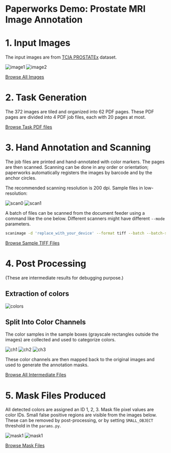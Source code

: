Paperworks Demo: Prostate MRI Image Annotation
==============================================

# 1. Input Images

The input images are from
[TCIA PROSTATEx](https://wiki.cancerimagingarchive.net/display/Public/SPIE-AAPM-NCI+PROSTATEx+Challenges#935fa28f51c546c588e892026a1396c6) dataset.

![image1](http://www.aaalgo.com/demos/paperworks/prostate/images/ProstateX-00003-t2tsesag-87368.png)
![image2](http://www.aaalgo.com/demos/paperworks/prostate/images/ProstateX-00014-t2tsesag-22089.png)

[Browse All Images](http://www.aaalgo.com/demos/paperworks/prostate/images/)

# 2. Task Generation

The 372 images are tiled and organized into 62 PDF pages.
These PDF pages are divided into 4 PDF job files, each with 20 pages at
most.

[Browse Task PDF files](http://www.aaalgo.com/demos/paperworks/prostate/jobs/)

# 3. Hand Annotation and Scanning

The job files are printed and hand-annotated with color markers.
The pages are then scanned.  Scanning can be done in any order or
orientation; paperworks automatically registers the images by 
barcode and by the anchor circles.

The recommended scanning resolution is 200 dpi.
Sample files in low-resolution:

![scan0](http://www.aaalgo.com/demos/paperworks/prostate/scan/out0.jpg)
![scan1](http://www.aaalgo.com/demos/paperworks/prostate/scan/out1.jpg)

A batch of files can be scanned from the document feeder using a command like the one below.
Different scanners might have different `--mode` parameters.
```bash
scanimage -d 'replace_with_your_device' --format tiff --batch --batch-start 0 --batch-count 20 -p --resolution 200 --mode '24bit Color'
```

[Browse Sample TIFF Files](http://www.aaalgo.com/demos/paperworks/prostate/scan/)

# 4. Post Processing

(These are intermediate results for debugging purpose.)

## Extraction of colors
![colors](http://www.aaalgo.com/demos/paperworks/prostate/246-color.png)

## Split Into Color Channels

The color samples in the sample boxes (grayscale rectangles outside the
images) are collected and used to categorize colors.

![ch1](http://www.aaalgo.com/demos/paperworks/prostate/246-0.png)
![ch2](http://www.aaalgo.com/demos/paperworks/prostate/246-1.png)
![ch3](http://www.aaalgo.com/demos/paperworks/prostate/246-2.png)

These color channels are then mapped back to the original images and
used to generate the annotation masks.

[Browse All Intermediate Files](http://www.aaalgo.com/demos/paperworks/prostate/aligned/)

# 5. Mask Files Produced

All detected colors are assigned an ID 1, 2, 3.  Mask file pixel values
are color IDs.  Small false positive regions are visible from the images
below.  These can be removed by post-processing, or by setting
`SMALL_OBJECT` threshold in the `params.py`.

![mask1](http://www.aaalgo.com/demos/paperworks/prostate/aligned/vis-100.gif)
![mask1](http://www.aaalgo.com/demos/paperworks/prostate/aligned/vis-101.gif)

[Browse Mask Files](http://www.aaalgo.com/demos/paperworks/prostate/masks/)

